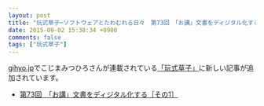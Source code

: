 ```yaml
---
layout: post
title: "玩式草子─ソフトウェアとたわむれる日々　第73回　「お講」文書をディジタル化する［その1］"
date: 2015-09-02 15:38:34 +0900
comments: false
tags: ["玩式草子"]
---
```


[gihyo.jp](http://gihyo.jp/)でこじまみつひろさんが連載されている[「玩式草子」](http://gihyo.jp/lifestyle/serial/01/ganshiki-soushi)に新しい記事が追加されています。

* [第73回　「お講」文書をディジタル化する［その1］](http://gihyo.jp/lifestyle/serial/01/ganshiki-soushi/0073)